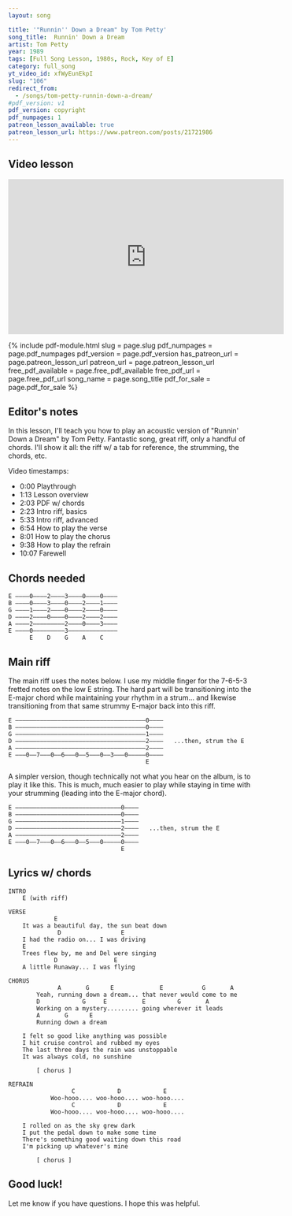 ```yaml
---
layout: song

title: '"Runnin'' Down a Dream" by Tom Petty'
song_title:  Runnin' Down a Dream
artist: Tom Petty
year: 1989
tags: [Full Song Lesson, 1980s, Rock, Key of E]
category: full_song
yt_video_id: xfWyEunEkpI
slug: "106"
redirect_from:
  - /songs/tom-petty-runnin-down-a-dream/
#pdf_version: v1
pdf_version: copyright
pdf_numpages: 1
patreon_lesson_available: true
patreon_lesson_url: https://www.patreon.com/posts/21721986
---
```


## Video lesson

<iframe width="560" height="315" src="https://www.youtube.com/embed/xfWyEunEkpI?showinfo=0" frameborder="0" allowfullscreen></iframe>

{% include pdf-module.html slug = page.slug pdf_numpages = page.pdf_numpages pdf_version = page.pdf_version has_patreon_url = page.patreon_lesson_url patreon_url = page.patreon_lesson_url free_pdf_available = page.free_pdf_available free_pdf_url = page.free_pdf_url song_name = page.song_title pdf_for_sale = page.pdf_for_sale %}

## Editor's notes

In this lesson, I'll teach you how to play an acoustic version of "Runnin' Down a Dream" by Tom Petty. Fantastic song, great riff, only a handful of chords. I'll show it all: the riff w/ a tab for reference, the strumming, the chords, etc.

Video timestamps:

- 0:00 Playthrough
- 1:13 Lesson overview
- 2:03 PDF w/ chords
- 2:23 Intro riff, basics
- 5:33 Intro riff, advanced
- 6:54 How to play the verse
- 8:01 How to play the chorus
- 9:38 How to play the refrain
- 10:07 Farewell


## Chords needed

    E ––––0––––2––––3––––0––––0––––
    B ––––0––––3––––0––––2––––1––––
    G ––––1––––2––––0––––2––––0––––
    D ––––2––––0––––0––––2––––2––––
    A ––––2–––––––––2––––0––––3––––
    E ––––0–––––––––3––––––––––––––
          E    D    G    A    C

## Main riff

The main riff uses the notes below. I use my middle finger for the 7-6-5-3 fretted notes on the low E string. The hard part will be transitioning into the E-major chord while maintaining your rhythm in a strum... and likewise transitioning from that same strummy E-major back into this riff.

    E –––––––––––––––––––––––––––––––––––––0––––
    B –––––––––––––––––––––––––––––––––––––0––––
    G –––––––––––––––––––––––––––––––––––––1––––
    D –––––––––––––––––––––––––––––––––––––2––––   ...then, strum the E
    A –––––––––––––––––––––––––––––––––––––2––––
    E –––0––7–––0––6–––0––5–––0––3–––0–––––0––––
                                           E

A simpler version, though technically not what you hear on the album, is to play it like this. This is much, much easier to play while staying in time with your strumming (leading into the E-major chord).

    E ––––––––––––––––––––––––––––––0––––
    B ––––––––––––––––––––––––––––––0––––
    G ––––––––––––––––––––––––––––––1––––
    D ––––––––––––––––––––––––––––––2––––   ...then, strum the E
    A ––––––––––––––––––––––––––––––2––––
    E –––0––7–––0––6–––0––5–––0–––––0––––
                                    E

## Lyrics w/ chords

    INTRO
        E (with riff)

    VERSE
                 E
        It was a beautiful day, the sun beat down
                  D                 E
        I had the radio on... I was driving
        E                                        
        Trees flew by, me and Del were singing
                 D                E
        A little Runaway... I was flying

    CHORUS
                  A       G      E             E           G       A
            Yeah, running down a dream... that never would come to me
            D            G     E          E         G       A  
            Working on a mystery......... going wherever it leads
            A       G      E
            Running down a dream

        I felt so good like anything was possible
        I hit cruise control and rubbed my eyes
        The last three days the rain was unstoppable
        It was always cold, no sunshine

            [ chorus ]

    REFRAIN
                      C            D            E
                Woo-hooo.... woo-hooo.... woo-hooo....
                      C            D            E
                Woo-hooo.... woo-hooo.... woo-hooo....

        I rolled on as the sky grew dark
        I put the pedal down to make some time
        There's something good waiting down this road
        I'm picking up whatever's mine

            [ chorus ]


## Good luck!

Let me know if you have questions. I hope this was helpful.

